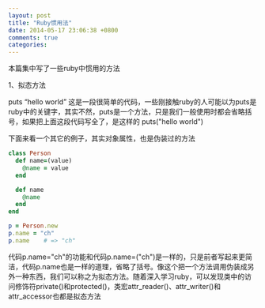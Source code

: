 ```yaml
---
layout: post
title: "Ruby惯用法"
date: 2014-05-17 23:06:38 +0800
comments: true
categories: 
---
```


本篇集中写了一些ruby中惯用的方法

1、拟态方法

puts “hello world” 这是一段很简单的代码，一些刚接触ruby的人可能以为puts是ruby中的关键字，其实不然，puts是一个方法，只是我们一般使用时都会省略括号，如果把上面这段代码写全了，是这样的 puts("hello world")

下面来看一个其它的例子，其实对象属性，也是伪装过的方法
``` ruby 对象属性
class Person
  def name=(value)
    @name = value
  end

  def name
    @name
  end
end

p = Person.new
p.name = "ch"
p.name    # => "ch"
```
代码p.name="ch"的功能和代码p.name=("ch")是一样的，只是前者写起来更简洁，代码p.name也是一样的道理，省略了括号。像这个把一个方法调用伪装成另外一种东西，我们可以称之为拟态方法。随着深入学习ruby，可以发现类中的访问修饰符private()和protected()，类宏attr_reader()、attr_writer()和attr_accessor也都是拟态方法

